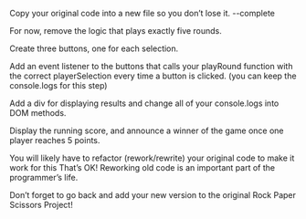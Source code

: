 Copy your original code into a new file so you don’t lose it. --complete

For now, remove the logic that plays exactly five rounds.

Create three buttons, one for each selection.

Add an event listener to the buttons that calls your playRound function with the correct
playerSelection every time a button is clicked. (you can keep the console.logs for this step)

Add a div for displaying results and change all of your console.logs into DOM methods.

Display the running score, and announce a winner of the game once one player reaches 5 points.

You will likely have to refactor (rework/rewrite) your original code to make it work for this
That’s OK! Reworking old code is an important part of the programmer’s life.

Don’t forget to go back and add your new version to the original Rock Paper Scissors Project!
